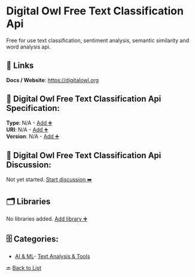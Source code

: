 # Digital Owl Free Text Classification Api

Free for use text classification, sentiment analysis, semantic similarity and word analysis api.

##  🔗 Links
**Docs / Website**: https://digitalowl.org

## 🧬 Digital Owl Free Text Classification Api Specification:
**Type**: N/A - [Add ➕](https://github.com/apis-list/apis-list/edit/main/apis/digital-owl-free-text-classification-api/digital-owl-free-text-classification-api.yaml)  
**URI**: N/A - [Add ➕](https://github.com/apis-list/apis-list/edit/main/apis/digital-owl-free-text-classification-api/digital-owl-free-text-classification-api.yaml)  
**Version**: N/A - [Add ➕](https://github.com/apis-list/apis-list/edit/main/apis/digital-owl-free-text-classification-api/digital-owl-free-text-classification-api.yaml)

## 💬 Digital Owl Free Text Classification Api Discussion:
Not yet started. [Start discussion ➡️](https://github.com/apis-list/apis-list/discussions/new)

## 🗂️ Libraries

No libraries added. [Add library ➕](https://github.com/apis-list/apis-list/edit/main/apis/digital-owl-free-text-classification-api/digital-owl-free-text-classification-api.yaml)    


## 🗄️ Categories:
- [AI & ML](https://github.com/apis-list/apis-list#ai--ml-)- [Text Analysis & Tools](https://github.com/apis-list/apis-list#text-analysis--tools-)

🔙  [Back to List](https://github.com/apis-list/apis-list)
